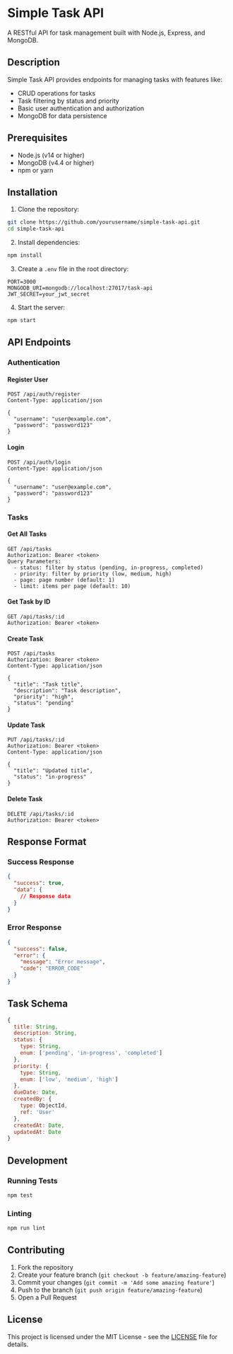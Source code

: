 # Simple Task API

A RESTful API for task management built with Node.js, Express, and MongoDB.

## Description

Simple Task API provides endpoints for managing tasks with features like:
- CRUD operations for tasks
- Task filtering by status and priority
- Basic user authentication and authorization
- MongoDB for data persistence

## Prerequisites

- Node.js (v14 or higher)
- MongoDB (v4.4 or higher)
- npm or yarn

## Installation

1. Clone the repository:
```bash
git clone https://github.com/yourusername/simple-task-api.git
cd simple-task-api
```

2. Install dependencies:
```bash
npm install
```

3. Create a `.env` file in the root directory:
```env
PORT=3000
MONGODB_URI=mongodb://localhost:27017/task-api
JWT_SECRET=your_jwt_secret
```

4. Start the server:
```bash
npm start
```

## API Endpoints

### Authentication

#### Register User
```
POST /api/auth/register
Content-Type: application/json

{
  "username": "user@example.com",
  "password": "password123"
}
```

#### Login
```
POST /api/auth/login
Content-Type: application/json

{
  "username": "user@example.com",
  "password": "password123"
}
```

### Tasks

#### Get All Tasks
```
GET /api/tasks
Authorization: Bearer <token>
Query Parameters:
  - status: filter by status (pending, in-progress, completed)
  - priority: filter by priority (low, medium, high)
  - page: page number (default: 1)
  - limit: items per page (default: 10)
```

#### Get Task by ID
```
GET /api/tasks/:id
Authorization: Bearer <token>
```

#### Create Task
```
POST /api/tasks
Authorization: Bearer <token>
Content-Type: application/json

{
  "title": "Task title",
  "description": "Task description",
  "priority": "high",
  "status": "pending"
}
```

#### Update Task
```
PUT /api/tasks/:id
Authorization: Bearer <token>
Content-Type: application/json

{
  "title": "Updated title",
  "status": "in-progress"
}
```

#### Delete Task
```
DELETE /api/tasks/:id
Authorization: Bearer <token>
```

## Response Format

### Success Response
```json
{
  "success": true,
  "data": {
    // Response data
  }
}
```

### Error Response
```json
{
  "success": false,
  "error": {
    "message": "Error message",
    "code": "ERROR_CODE"
  }
}
```

## Task Schema

```javascript
{
  title: String,
  description: String,
  status: {
    type: String,
    enum: ['pending', 'in-progress', 'completed']
  },
  priority: {
    type: String,
    enum: ['low', 'medium', 'high']
  },
  dueDate: Date,
  createdBy: {
    type: ObjectId,
    ref: 'User'
  },
  createdAt: Date,
  updatedAt: Date
}
```

## Development

### Running Tests
```bash
npm test
```

### Linting
```bash
npm run lint
```

## Contributing

1. Fork the repository
2. Create your feature branch (`git checkout -b feature/amazing-feature`)
3. Commit your changes (`git commit -m 'Add some amazing feature'`)
4. Push to the branch (`git push origin feature/amazing-feature`)
5. Open a Pull Request

## License

This project is licensed under the MIT License - see the [LICENSE](LICENSE) file for details.